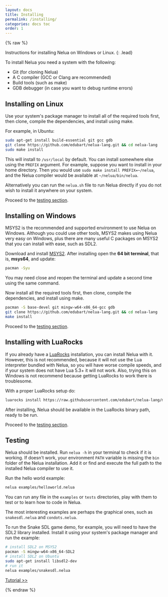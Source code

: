 ```yaml
---
layout: docs
title: Installing
permalink: /installing/
categories: docs toc
order: 1
---
```


{% raw %}

Instructions for installing Nelua on Windows or Linux.
{: .lead}

To install Nelua you need a system with the following:

* Git (for cloning Nelua)
* A C compiler (GCC or Clang are recommended)
* Build tools (such as make)
* GDB debugger (in case you want to debug runtime errors)

## Installing on Linux

Use your system's package manager to install all of the required tools first,
then clone, compile the dependencies, and install using make.

For example, in Ubuntu:

```bash
sudo apt-get install build-essential git gcc gdb
git clone https://github.com/edubart/nelua-lang.git && cd nelua-lang
sudo make install
```

This will install to `/usr/local` by default.
You can install somewhere else using the `PREFIX` argument.
For example, suppose you want to install in your home directory.
Then you would use `sudo make install PREFIX=~/nelua`,
and the Nelua compiler would be available at `~/nelua/bin/nelua`.

Alternatively you can run the `nelua.sh` file to run Nelua directly if you do not wish
to install it anywhere on your system.

Proceed to the [testing section](#testing).

## Installing on Windows

MSYS2 is the recommended and supported environment to use Nelua on Windows.
Although you could use other tools, MSYS2 makes using Nelua very easy on Windows,
plus there are many useful C packages on MSYS2 that you can install with ease, such as
SDL2.

Download and install [MSYS2](https://www.msys2.org/).
After installing open the **64 bit terminal**, that is,
**msys64**, and update:

```bash
pacman -Syu
```

You may need close and reopen the terminal and update a second time using the same command.

Now install all the required tools first,
then clone, compile the dependencies, and install using make.

```bash
pacman -S base-devel git mingw-w64-x86_64-gcc gdb
git clone https://github.com/edubart/nelua-lang.git && cd nelua-lang
make install
```

Proceed to the [testing section](#testing).

## Installing with LuaRocks

If you already have a [LuaRocks](https://luarocks.org/)
installation, you can install Nelua with it.
However, this is not recommended,
because it will not use the Lua interpreter bundled with Nelua,
so you will have worse compile speeds, and if your system does not have Lua 5.3+
it will not work. Also, trying this on Windows is not recommend
because getting LuaRocks to work there is troublesome.

With a proper LuaRocks setup do:

```bash
luarocks install https://raw.githubusercontent.com/edubart/nelua-lang/master/rockspecs/nelua-dev-1.rockspec
```

After installing, Nelua should be available in the LuaRocks binary path, ready to be run.

Proceed to the [testing section](#testing).

## Testing

Nelua should be installed. Run `nelua -h` in your terminal to check if it is working.
If doesn't work, your environment `PATH` variable is missing the `bin` folder of the Nelua installation.
Add it or find and execute the full path to the installed Nelua compiler to use it.

Run the hello world example:

```bash
nelua examples/helloworld.nelua
```

You can run any file in the `examples` or `tests` directories,
play with them to test or to learn how to code in Nelua.

The most interesting examples are perhaps the graphical ones,
such as `snakesdl.nelua` and `condots.nelua`.

To run the Snake SDL game demo, for example, you will need to have the SDL2 library installed.
Install it using your system's package manager and run the example:

```bash
# install SDL2 on MSYS2
pacman -S mingw-w64-x86_64-SDL2
# install SDL2 on Ubuntu
sudo apt-get install libsdl2-dev
# run it
nelua examples/snakesdl.nelua
```

<a href="/tutorial/" class="btn btn-outline-primary btn-lg float-right">Tutorial >></a>

{% endraw %}
